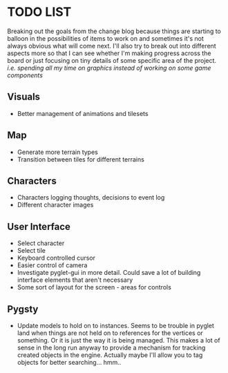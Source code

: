 # TODO LIST

Breaking out the goals from the change blog because things are starting to
balloon in the possibilities of items to work on and sometimes it's not
always obvious what will come next. I'll also try to break out into different
aspects more so that I can see whether I'm making progress across the board
or just focusing on tiny details of some specific area of the project. *i.e.
spending all my time on graphics instead of working on some game components*

## Visuals
 * Better management of animations and tilesets

## Map
 * Generate more terrain types
 * Transition between tiles for different terrains

## Characters
 * Characters logging thoughts, decisions to event log
 * Different character images

## User Interface
 * Select character
 * Select tile
 * Keyboard controlled cursor
 * Easier control of camera
 * Investigate pyglet-gui in more detail. Could save a lot of building
     interface elements that aren't necessary
 * Some sort of layout for the screen - areas for controls


## Pygsty

 * Update models to hold on to instances. Seems to be trouble in pyglet land when
     things are not held on to references for the vertices or something. Or it
     is just the way it is being managed. This makes a lot of sense in the long
     run anyway to provide a mechanism for tracking created objects in the engine.
     Actually maybe I'll allow you to tag objects for better searching... hmm..
